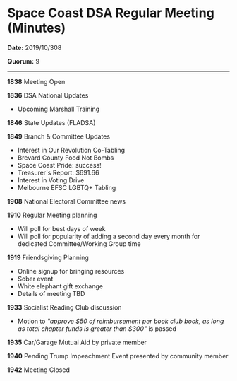 Space Coast DSA Regular Meeting (Minutes)
=========================================

**Date:** 2019/10/308

**Quorum:** 9

----------------

**1838** Meeting Open

**1836** DSA National Updates
 - Upcoming Marshall Training
 
**1846** State Updates (FLADSA)

**1849** Branch & Committee Updates
 - Interest in Our Revolution Co-Tabling
 - Brevard County Food Not Bombs
 - Space Coast Pride: success!
 - Treasurer's Report: $691.66
 - Interest in Voting Drive
 - Melbourne EFSC LGBTQ+ Tabling
 
**1908** National Electoral Committee news

**1910** Regular Meeting planning
 - Will poll for best days of week
 - Will poll for popularity of adding a second day every month for dedicated Committee/Working Group time
 
**1919** Friendsgiving Planning
 - Online signup for bringing resources
 - Sober event
 - White elephant gift exchange
 - Details of meeting TBD
 
**1933** Socialist Reading Club discussion
 - Motion to _"approve $50 of reimbursement per book club book, as long as total chapter funds is greater than $300"_ is passed
 
**1935** Car/Garage Mutual Aid by private member

**1940** Pending Trump Impeachment Event presented by community member

**1942** Meeting Closed
